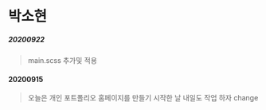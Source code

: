 # 박소현


##### 20200922
> main.scss  추가및 적용

#### 20200915
>오늘은  개인 포트폴리오 홈페이지를 만들기 시작한 날
>내일도 작업 하자
>change


